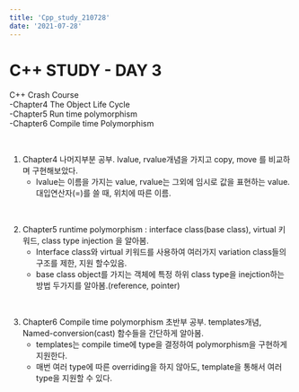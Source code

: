 ```yaml
---
title: 'Cpp_study_210728'
date: '2021-07-28'
---
```


# C++ STUDY - DAY 3
C++ Crash Course    
-Chapter4 The Object Life Cycle  
-Chapter5 Run time polymorphism  
-Chapter6 Compile time Polymorphism

<br>

1. Chapter4 나머지부분 공부. lvalue, rvalue개념을 가지고 copy, move 를 비교하며 구현해보았다. 
    - lvalue는 이름을 가지는 value, rvalue는 그외에 임시로 값을 표현하는 value. 대입연산자(=)를 쓸 때, 위치에 따른 이름.

<br>

2. Chapter5 runtime polymorphism : interface class(base class), virtual 키워드, class type injection 을 알아봄.
    - Interface class와 virtual 키워드를 사용하여 여러가지 variation class들의 구조를 제한, 지원 할수있음. 
    - base class object를 가지는 객체에 특정 하위 class type을 inejction하는 방법 두가지를 알아봄.(reference, pointer)

<br>

3. Chapter6 Compile time polymorphism 초반부 공부. templates개념, Named-conversion(cast) 함수들을 간단하게 알아봄.
    - templates는 compile time에 type을 결정하여 polymorphism을 구현하게 지원한다. 
    - 매번 여러 type에 따른 overriding을 하지 않아도, template을 통해서 여러 type을 지원할 수 있다. 

